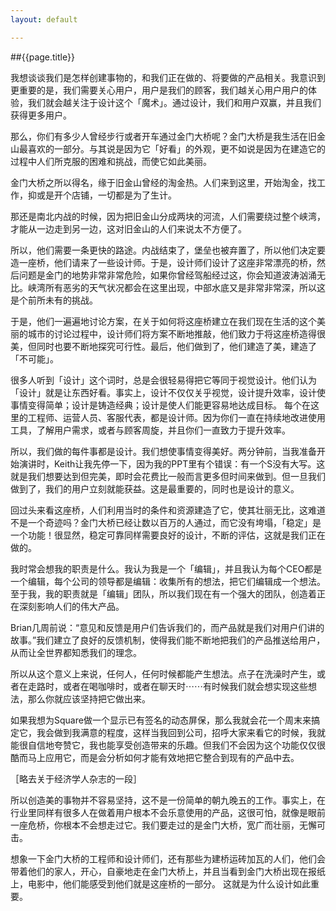 ```yaml
---
layout: default

---
```


##{{page.title}}

我想谈谈我们是怎样创建事物的，和我们正在做的、将要做的产品相关。我意识到更重要的是，我们需要关心用户，用户是我们的顾客，我们越关心用户用户的体验，我们就会越关注于设计这个「魔术」。通过设计，我们和用户双赢，并且我们获得更多用户。

那么，你们有多少人曾经步行或者开车通过金门大桥呢？金门大桥是我生活在旧金山最喜欢的一部分。与其说是因为它「好看」的外观，更不如说是因为在建造它的过程中人们所克服的困难和挑战，而使它如此美丽。

金门大桥之所以得名，缘于旧金山曾经的淘金热。人们来到这里，开始淘金，找工作，抑或是开个店铺，一切都是为了生计。

那还是南北内战的时候，因为把旧金山分成两块的河流，人们需要绕过整个峡湾，才能从一边走到另一边，这对旧金山的人们来说太不方便了。

所以，他们需要一条更快的路途。内战结束了，堡垒也被弃置了，所以他们决定要造一座桥，他们请来了一些设计师。于是，设计师们设计了这座非常漂亮的桥，然后问题是金门的地势非常非常危险，如果你曾经驾船经过这，你会知道波涛汹涌无比。峡湾所有恶劣的天气状况都会在这里出现，中部水底又是非常非常深，所以这是个前所未有的挑战。

于是，他们一遍遍地讨论方案，在关于如何将这座桥建立在我们现在生活的这个美丽的城市的讨论过程中，设计师们将方案不断地推敲，他们致力于将这座桥造得很美，但同时也要不断地探究可行性。最后，他们做到了，他们建造了美，建造了「不可能」。

很多人听到「设计」这个词时，总是会很轻易得把它等同于视觉设计。他们认为「设计」就是让东西好看。事实上，设计不仅仅关乎视觉，设计提升效率，设计使事情变得简单；设计是铸造经典；设计是使人们能更容易地达成目标。
每个在这里的工程师、运营人员、客服代表，都是设计师。因为你们一直在持续地改进使用工具，了解用户需求，或者与顾客周旋，并且你们一直致力于提升效率。

所以，我们做的每件事都是设计。我们想使事情变得美好。两分钟前，当我准备开始演讲时，Keith让我先停一下，因为我的PPT里有个错误：有一个S没有大写。这就是我们想要达到但完美，即时会花费比一般而言更多但时间来做到。但一旦我们做到了，我们的用户立刻就能获益。这是最重要的，同时也是设计的意义。

回过头来看这座桥，人们利用当时的条件和资源建造了它，使其壮丽无比，这难道不是一个奇迹吗？金门大桥已经让数以百万的人通过，而它没有垮塌，「稳定」是一个功能！很显然，稳定可靠同样需要良好的设计，不断的评估，这就是我们正在做的。

我时常会想我的职责是什么。我认为我是一个「编辑」，并且我认为每个CEO都是一个编辑，每个公司的领导都是编辑：收集所有的想法，把它们编辑成一个想法。至于我，我的职责就是「编辑」团队，所以我们现在有一个强大的团队，创造着正在深刻影响人们的伟大产品。

Brian几周前说：“意见和反馈是用户们告诉我们的，而产品就是我们对用户们讲的故事。”我们建立了良好的反馈机制，使得我们能不断地把我们的产品推送给用户，从而让全世界都知悉我们的理念。

所以从这个意义上来说，任何人，任何时候都能产生想法。点子在洗澡时产生，或者在走路时，或者在喝咖啡时，或者在聊天时⋯⋯有时候我们就会想实现这些想法，那么你就应该坚持把它做出来。

如果我想为Square做一个显示已有签名的动态屏保，那么我就会花一个周末来搞定它，我会做到我满意的程度，这样当我回到公司，招呼大家来看它的时候，我就能很自信地夸赞它，我也能享受创造带来的乐趣。但我们不会因为这个功能仅仅很酷而马上应用它，而是会分析如何才能有效地把它整合到现有的产品中去。

［略去关于经济学人杂志的一段］

所以创造美的事物并不容易坚持，这不是一份简单的朝九晚五的工作。事实上，在行业里同样有很多人在做着用户根本不会乐意使用的产品，这很可怕，就像是眼前一座危桥，你根本不会想走过它。我们要走过的是金门大桥，宽广而壮丽，无懈可击。

想象一下金门大桥的工程师和设计师们，还有那些为建桥运砖加瓦的人们，他们会带着他们的家人，开心，自豪地走在金门大桥上，并且当看到金门大桥出现在报纸上，电影中，他们能感受到他们就是这座桥的一部分。
这就是为什么设计如此重要。
